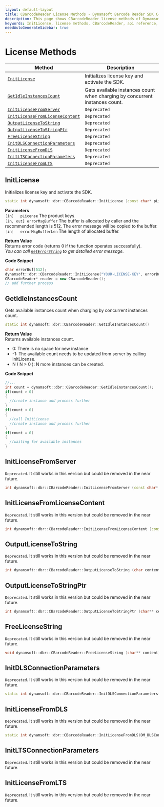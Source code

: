 ```yaml
---
layout: default-layout
title: CBarcodeReader License Methods - Dynamsoft Barcode Reader SDK C++ Edition API Reference
description: This page shows CBarcodeReader license methods of Dynamsoft Barcode Reader SDK C++ Edition.
keywords: InitLicense, license methods, CBarcodeReader, api reference, c++
needAutoGenerateSidebar: true
---
```



# License Methods

  | Method               | Description |
  |----------------------|-------------|
  | [`InitLicense`](#initlicense) | Initializes license key and activate the SDK. |
  | [`GetIdleInstancesCount`](#getidleinstancescount) | Gets available instances count when charging by concurrent instances count. |
  | [`InitLicenseFromServer`](#initlicensefromserver) | `Deprecated` |
  | [`InitLicenseFromLicenseContent`](#initlicensefromlicensecontent) | `Deprecated` |
  | [`OutputLicenseToString`](#outputlicensetostring) | `Deprecated` |
  | [`OutputLicenseToStringPtr`](#outputlicensetostringptr) | `Deprecated` |
  | [`FreeLicenseString`](#freelicensestring) | `Deprecated` |
  | [`InitDLSConnectionParameters`](#initdlsconnectionparameters) | `Deprecated` |
  | [`InitLicenseFromDLS`](#initlicensefromdls) | `Deprecated` |
  | [`InitLTSConnectionParameters`](#initltsconnectionparameters) | `Deprecated` |
  | [`InitLicenseFromLTS`](#initlicensefromlts) | `Deprecated` |


## InitLicense
Initializes license key and activate the SDK.

```cpp
static int dynamsoft::dbr::CBarcodeReader::InitLicense (const char* pLicense, char errorMsgBuffer[] = NULL, const int errorMsgBufferLen = 0)	
```   
   
**Parameters**  
`[in]	pLicense` The product keys.  
`[in, out] errorMsgBuffer` The buffer is allocated by caller and the recommended length is 512. The error message will be copied to the buffer.  
`[in]	errorMsgBufferLen` The length of allocated buffer.  


**Return Value**  
Returns error code (returns 0 if the function operates successfully).    
*You can call [`GetErrorString`](general.md#geterrorstring) to get detailed error message.*


**Code Snippet**  
```cpp
char errorBuf[512];
dynamsoft::dbr::CBarcodeReader::InitLicense("YOUR-LICENSE-KEY", errorBuf, 512);
CBarcodeReader* reader = new CBarcodeReader();
// add further process
```


## GetIdleInstancesCount
Gets available instances count when charging by concurrent instances count.

```cpp
static int dynamsoft::dbr::CBarcodeReader::GetIdleInstancesCount()
```   

**Return Value**  
Returns available instances count.    
- 0: There is no space for new instance  
- -1: The available count needs to be updated from server by calling InitLicense.
- N ( N > 0 ): N more instances can be created.

**Code Snippet**  
```cpp
//...
int count = dynamsoft::dbr::CBarcodeReader::GetIdleInstancesCount();
if(count > 0)
{
  //create instance and process further
}
if(count < 0)
{
  //call InitLicense
  //create instance and process further
}
if(count = 0)
{
  //waiting for available instances 
}
```

## InitLicenseFromServer
`Deprecated`. It still works in this version but could be removed in the near future.

```cpp
int dynamsoft::dbr::CBarcodeReader::InitLicenseFromServer (const char* pLicenseServer, const char* pLicenseKey)
```   
   

## InitLicenseFromLicenseContent
`Deprecated`. It still works in this version but could be removed in the near future.

```cpp
int dynamsoft::dbr::CBarcodeReader::InitLicenseFromLicenseContent (const char* pLicenseKey, const char* pLicenseContent)	
```   


## OutputLicenseToString
`Deprecated`. It still works in this version but could be removed in the near future.

```cpp
int dynamsoft::dbr::CBarcodeReader::OutputLicenseToString (char content[], const int contentLen)
```   
   

## OutputLicenseToStringPtr
`Deprecated`. It still works in this version but could be removed in the near future.

```cpp
int dynamsoft::dbr::CBarcodeReader::OutputLicenseToStringPtr (char** content)
```   


## FreeLicenseString
`Deprecated`. It still works in this version but could be removed in the near future.

```cpp
void dynamsoft::dbr::CBarcodeReader::FreeLicenseString (char** content)
```   


## InitDLSConnectionParameters
`Deprecated`. It still works in this version but could be removed in the near future.

```cpp
static int dynamsoft::dbr::CBarcodeReader::InitDLSConnectionParameters(DM_DLSConnectionParameters *pDLSConnectionParameters)
```   
   


## InitLicenseFromDLS
`Deprecated`. It still works in this version but could be removed in the near future.

```cpp
static int dynamsoft::dbr::CBarcodeReader::InitLicenseFromDLS(DM_DLSConnectionParameters *pDLSConnectionParameters, char errorMsgBuffer[] = NULL, const int errorMsgBufferLen = 0)
```   
   

## InitLTSConnectionParameters
`Deprecated`. It still works in this version but could be removed in the near future.

## InitLicenseFromLTS
`Deprecated`. It still works in this version but could be removed in the near future.

